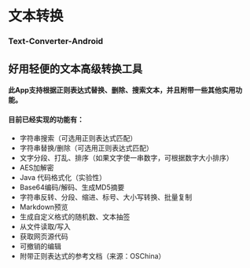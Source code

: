 # 文本转换
### Text-Converter-Android
## 好用轻便的文本高级转换工具
#### 此App支持根据正则表达式替换、删除、搜索文本，并且附带一些其他实用功能。
#### 目前已经实现的功能有：

 * 字符串搜索（可选用正则表达式匹配）
 * 字符串替换/删除（可选用正则表达式匹配）
 * 文字分段、打乱、排序（如果文字使一串数字，可根据数字大小排序）
 * AES加解密
 * Java 代码格式化（实验性）
 * Base64编码/解码、生成MD5摘要
 * 字符串反转、分段、缩进、标号、大小写转换、批量复制
 * Markdown预览
 * 生成自定义格式的随机数、文本抽签
 * 从文件读取/写入
 * 获取网页源代码
 * 可撤销的编辑
 * 附带正则表达式的参考文档（来源：OSChina）
